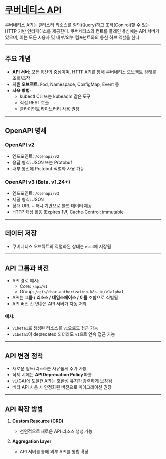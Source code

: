 # [쿠버네티스 API](https://kubernetes.io/ko/docs/concepts/overview/kubernetes-api/)

쿠버네티스 API는 클러스터 리소스를 질의(Query)하고 조작(Control)할 수 있는 HTTP 기반 인터페이스를 제공한다. 쿠버네티스의 컨트롤 플레인 중심에는 API 서버가 있으며, 이는 모든 사용자 및 내부/외부 컴포넌트와의 통신 허브 역할을 한다.

---

## 주요 개념

- **API 서버**: 모든 통신의 중심이며, HTTP API를 통해 쿠버네티스 오브젝트 상태를 조회/조작
- **지원 오브젝트**: Pod, Namespace, ConfigMap, Event 등
- **사용 방법**:
  - kubectl CLI 또는 kubeadm 같은 도구
  - 직접 REST 호출
  - 클라이언트 라이브러리 사용 권장

---

## OpenAPI 명세

### OpenAPI v2
- 엔드포인트: `/openapi/v2`
- 응답 형식: JSON 또는 Protobuf
- 내부 통신에 Protobuf 직렬화 사용 가능

### OpenAPI v3 (Beta, v1.24+)
- 엔드포인트: `/openapi/v3`
- 제공 형식: JSON
- 상대 URL + 해시 기반으로 불변 데이터 제공
- HTTP 캐싱 활용 (Expires 1년, Cache-Control: immutable)

---

## 데이터 저장

- 쿠버네티스 오브젝트의 직렬화된 상태는 `etcd`에 저장됨

---

## API 그룹과 버전

- API 경로 예시:
  - Core: `/api/v1`
  - Group: `/apis/rbac.authorization.k8s.io/v1alpha1`
- API는 **그룹 / 리소스 / 네임스페이스 / 이름** 조합으로 식별됨
- API 버전 간 변환은 API 서버가 자동 처리

#### 예시:
- `v1beta1`로 생성된 리소스를 `v1`으로도 접근 가능
- `v1beta1`이 deprecated 되더라도 `v1`으로 연속 접근 가능

---

## API 변경 정책

- 새로운 필드/리소스는 자유롭게 추가 가능
- 삭제 시에는 **API Deprecation Policy** 따름
- `v1`(GA)에 도달한 API는 호환성 유지가 강력하게 보장됨
- 베타 API 사용 시 안정화된 버전으로 마이그레이션 권장

---

## API 확장 방법

1. **Custom Resource (CRD)**  
   - 선언적으로 새로운 API 리소스 생성 가능

2. **Aggregation Layer**  
   - API 서버를 통해 외부 API를 통합 확장
